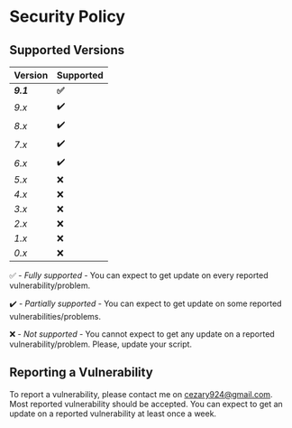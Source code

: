 # Security Policy

## Supported Versions

| Version | Supported |
| - | - |
| **_9.1_** | **:white_check_mark:** |
| _9.x_ | :heavy_check_mark: |
| _8.x_ | :heavy_check_mark: |
| _7.x_ | :heavy_check_mark: |
| _6.x_ | :heavy_check_mark: |
| _5.x_ | :x: |
| _4.x_ | :x: |
| _3.x_ | :x: |
| _2.x_ | :x: |
| _1.x_ | :x: |
| _0.x_ | :x: |

:white_check_mark: - _Fully supported_ - You can expect to get update on every reported vulnerability/problem.

:heavy_check_mark: - _Partially supported_ - You can expect to get update on some reported vulnerabilities/problems.

:x: - _Not supported_ - You cannot expect to get any update on a reported vulnerability/problem. Please, update your script.

## Reporting a Vulnerability

To report a vulnerability, please contact me on cezary924@gmail.com. 
Most reported vulnerability should be accepted. You can expect to get 
an update on a reported vulnerability at least once a week.
